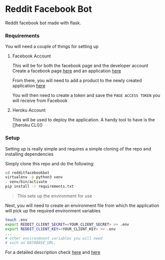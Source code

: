 # Reddit Facebook Bot

Reddit facebook bot made with flask.

### Requirements

You will need a couple of things for setting up

1. Facebook Account
    
   This will be for both the facebook page and the developer account
    Create a facebook page [here](https://www.facebook.com/pages/create) and an application [here](https://developers.facebook.com/apps/)
    
    From there, you will need to add a product to the newly created application [here](https://developers.facebook.com/apps/)
    
    You will then need to create a token and save the `PAGE ACCESS TOKEN` you will receive from Facebook

2. Heroku Account
    
   This will be used to deploy the application. A handy tool to have is the []heroku CLI]() 
    
### Setup

Setting up is really simple and requires a simple cloning of the repo and installing dependencies

Simply clone this repo and do the following:

```bash
cd redditfacebookbot
virtualenv -p python3 venv
. venv/bin/activate
pip install -r requirements.txt
```
> This sets up the environment for use

Next, you will need to create an environment file from which the application will pick up the required environment variables

```bash
touch .env
export REDDIT_CLIENT_SECRET=<YOUR_CLIENT_SECRET> >> .env
export REDDIT_CLIENT_KEY=<YOUR_CLIENT_KEY> >> .env
...
# other environmnent variables you will need
# such as DATABASE_URL,
```

For a detailed description check 
[here](https://pythontips.com/2017/04/13/making-a-reddit-facebook-messenger-bot/?utm_source=mybridge&utm_medium=blog&utm_campaign=read_more) and [here](https://tsaprailis.com/2016/06/02/How-to-build-and-deploy-a-Facebook-Messenger-bot-with-Python-and-Flask-a-tutorial/)
